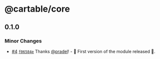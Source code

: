# @cartable/core

## 0.1.0

### Minor Changes

- [#4](https://github.com/pradel/cartable/pull/4) [`f06584e`](https://github.com/pradel/cartable/commit/f06584e32371770ab2b79f79179b0f93bae3cc36) Thanks [@pradel](https://github.com/pradel)! - 🚀 First version of the module released 🚀.
